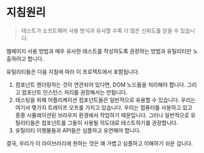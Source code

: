# 지침원리

> 테스트가 소프트웨어 사용 방식과 유사할 수록 더 많은 신뢰도를 얻을 수 있습니다.

웹페이지 사용 방법과 매우 유사한 테스트를 작성하도록 권장하는 방법과 유틸리티만 노출하려고 합니다.

유틸리티들은 다음 지침에 따라 이 프로젝트에서 포함됩니다.

1. 컴포넌트 렌더링하는 것이 연관되어 있다면, DOM 노드들을 처리해야 합니다. 그리고 컴포넌트 인스턴스 처리를 권장해서는 안됩니다.
2. 테스팅을 위해 어플리케이션 컴포넌트들은 일반적으로 유용할 수 있습니다. 우리는 여기서 몇가지 트레이프 오프를 가지고 있습니다. 우리는 컴퓨터를 사용하고 있고 종종 시뮬레이션된 브라우저 환경에서 작업하기 때문입니다. 그러나 일반적으로 유틸리티들은 컴포넌트를 그들이 사용될 의도대로 테스트하기를 권장합니다.
3. 유틸리티 이행물들과 API들은 심플하고 유연해야 합니다.

결국, 우리가 이 라이브러리에 원하는 것은 꽤 가볍고 심플하고 이해하기 쉬운 겁니다.
